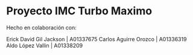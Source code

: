# Proyecto IMC Turbo Maximo

Hecho en colaboración con:

Erick David Gil Jackson | A01337675
Carlos Aguirre Orozco | A01336319
Aldo López Vallin | A01338209
